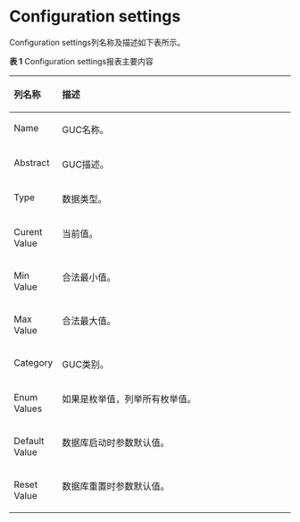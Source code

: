# Configuration settings

Configuration settings列名称及描述如下表所示。

**表 1**  Configuration settings报表主要内容

<a name="table42308587231"></a>
<table><thead align="left"><tr id="row1023195813234"><th class="cellrowborder" valign="top" width="17.169999999999998%" id="mcps1.2.3.1.1"><p id="p8231958162311"><a name="p8231958162311"></a><a name="p8231958162311"></a>列名称</p>
</th>
<th class="cellrowborder" valign="top" width="82.83%" id="mcps1.2.3.1.2"><p id="p1923155815232"><a name="p1923155815232"></a><a name="p1923155815232"></a>描述</p>
</th>
</tr>
</thead>
<tbody><tr id="row623125811239"><td class="cellrowborder" valign="top" width="17.169999999999998%" headers="mcps1.2.3.1.1 "><p id="p102141598412"><a name="p102141598412"></a><a name="p102141598412"></a>Name</p>
</td>
<td class="cellrowborder" valign="top" width="82.83%" headers="mcps1.2.3.1.2 "><p id="p15214859644"><a name="p15214859644"></a><a name="p15214859644"></a>GUC名称。</p>
</td>
</tr>
<tr id="row123110587238"><td class="cellrowborder" valign="top" width="17.169999999999998%" headers="mcps1.2.3.1.1 "><p id="p021425910417"><a name="p021425910417"></a><a name="p021425910417"></a>Abstract</p>
</td>
<td class="cellrowborder" valign="top" width="82.83%" headers="mcps1.2.3.1.2 "><p id="p921413595416"><a name="p921413595416"></a><a name="p921413595416"></a>GUC描述。</p>
</td>
</tr>
<tr id="row1323111589238"><td class="cellrowborder" valign="top" width="17.169999999999998%" headers="mcps1.2.3.1.1 "><p id="p1121416592048"><a name="p1121416592048"></a><a name="p1121416592048"></a>Type</p>
</td>
<td class="cellrowborder" valign="top" width="82.83%" headers="mcps1.2.3.1.2 "><p id="p921419591448"><a name="p921419591448"></a><a name="p921419591448"></a>数据类型。</p>
</td>
</tr>
<tr id="row20231155818239"><td class="cellrowborder" valign="top" width="17.169999999999998%" headers="mcps1.2.3.1.1 "><p id="p1421418591412"><a name="p1421418591412"></a><a name="p1421418591412"></a>Curent Value</p>
</td>
<td class="cellrowborder" valign="top" width="82.83%" headers="mcps1.2.3.1.2 "><p id="p82140591440"><a name="p82140591440"></a><a name="p82140591440"></a>当前值。</p>
</td>
</tr>
<tr id="row1523145815238"><td class="cellrowborder" valign="top" width="17.169999999999998%" headers="mcps1.2.3.1.1 "><p id="p921412591148"><a name="p921412591148"></a><a name="p921412591148"></a>Min Value</p>
</td>
<td class="cellrowborder" valign="top" width="82.83%" headers="mcps1.2.3.1.2 "><p id="p1721425914414"><a name="p1721425914414"></a><a name="p1721425914414"></a>合法最小值。</p>
</td>
</tr>
<tr id="row4231125862312"><td class="cellrowborder" valign="top" width="17.169999999999998%" headers="mcps1.2.3.1.1 "><p id="p82151759348"><a name="p82151759348"></a><a name="p82151759348"></a>Max Value</p>
</td>
<td class="cellrowborder" valign="top" width="82.83%" headers="mcps1.2.3.1.2 "><p id="p1721519599411"><a name="p1721519599411"></a><a name="p1721519599411"></a>合法最大值。</p>
</td>
</tr>
<tr id="row19231558172318"><td class="cellrowborder" valign="top" width="17.169999999999998%" headers="mcps1.2.3.1.1 "><p id="p1021565916413"><a name="p1021565916413"></a><a name="p1021565916413"></a>Category</p>
</td>
<td class="cellrowborder" valign="top" width="82.83%" headers="mcps1.2.3.1.2 "><p id="p3215135919411"><a name="p3215135919411"></a><a name="p3215135919411"></a>GUC类别。</p>
</td>
</tr>
<tr id="row1425411209253"><td class="cellrowborder" valign="top" width="17.169999999999998%" headers="mcps1.2.3.1.1 "><p id="p021519592045"><a name="p021519592045"></a><a name="p021519592045"></a>Enum Values</p>
</td>
<td class="cellrowborder" valign="top" width="82.83%" headers="mcps1.2.3.1.2 "><p id="p182151059145"><a name="p182151059145"></a><a name="p182151059145"></a>如果是枚举值，列举所有枚举值。</p>
</td>
</tr>
<tr id="row1483523102517"><td class="cellrowborder" valign="top" width="17.169999999999998%" headers="mcps1.2.3.1.1 "><p id="p9215125919411"><a name="p9215125919411"></a><a name="p9215125919411"></a>Default Value</p>
</td>
<td class="cellrowborder" valign="top" width="82.83%" headers="mcps1.2.3.1.2 "><p id="p16215155917411"><a name="p16215155917411"></a><a name="p16215155917411"></a>数据库启动时参数默认值。</p>
</td>
</tr>
<tr id="row1395913276256"><td class="cellrowborder" valign="top" width="17.169999999999998%" headers="mcps1.2.3.1.1 "><p id="p112151559641"><a name="p112151559641"></a><a name="p112151559641"></a>Reset Value</p>
</td>
<td class="cellrowborder" valign="top" width="82.83%" headers="mcps1.2.3.1.2 "><p id="p1421555918416"><a name="p1421555918416"></a><a name="p1421555918416"></a>数据库重置时参数默认值。</p>
</td>
</tr>
</tbody>
</table>

